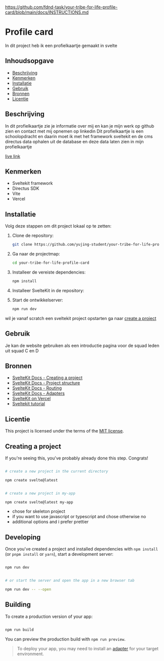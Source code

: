 https://github.com/fdnd-task/your-tribe-for-life-profile-card/blob/main/docs/INSTRUCTIONS.md

# Profile card

In dit project heb ik een profielkaartje gemaakt in svelte

## Inhoudsopgave

* [Beschrijving](#beschrijving)
* [Kenmerken](#kenmerken)
* [Installatie](#installatie)
* [Gebruik](#gebruik)
* [Bronnen](#bronnen)
* [Licentie](#licentie)


## Beschrijving
In dit profielkaartje zie je informatie over mij en kan je mijn werk op github zien en contact met mij opnemen op linkedin
Dit profielkaartje is een schoolopdracht en daarin moet ik met het framework sveltekit en de cms directus data ophalen uit de database en deze data
laten zien in mijn profielkaartje 


[//]: # (<a href="https://github.com/fdnd-task/your-tribe-for-life-profile-card/blob/main/docs/INSTRUCTIONS.md">link naar de instruct</a>)

<a href="https://your-tribe-for-life-profile-card-gold.vercel.app/">live link</a>


<!-- Voeg een mooie poster visual toe (Gebruik aub <img src=".." height=... width=...> -->

## Kenmerken
- Sveltekit framework
- Directus SDK
- Vite
- Vercel



## Installatie
Volg deze stappen om dit project lokaal op te zetten:
1. Clone de repository:
   ```bash
   git clone https://github.com/yujing-student/your-tribe-for-life-profile-card.git
2. Ga naar de projectmap:
   ```bash
   cd your-tribe-for-life-profile-card

3. Installeer de vereiste dependencies:
   ```bash
   npm install

4. Installeer SvelteKit in de repository:


5. Start de ontwikkelserver:
   ```bash
   npm run dev
   ```
   
wil je vanaf scratch een sveltekit project opstarten ga naar <a href="# Creating a project">create a project</a>

## Gebruik
Je kan de website gebruiken als een introductie pagina voor de squad leden uit squad C en D

## Bronnen
- [SvelteKit Docs - Creating a project](https://kit.svelte.dev/docs/creating-a-project)
- [SvelteKit Docs - Project structure](https://kit.svelte.dev/docs/project-structure)
- [SvelteKit Docs - Routing](https://kit.svelte.dev/docs/routing)
- [SvelteKit Docs - Adapters](https://kit.svelte.dev/docs/adapters)
- [SvelteKit on Vercel](https://vercel.com/docs/frameworks/sveltekit)
- [Sveltekit tutorial](https://learn.svelte.dev/tutorial/welcome-to-svelte)


## Licentie

This project is licensed under the terms of the [MIT license](./LICENSE).


## Creating a project


If you're seeing this, you've probably already done this step. Congrats!


```bash

# create a new project in the current directory

npm create svelte@latest


# create a new project in my-app

npm create svelte@latest my-app

```

- chose for skeleton project
- if you want to use javascript or typescript and chose otherwise no
- additional options and i prefer prettier



## Developing


Once you've created a project and installed dependencies with `npm install` (or `pnpm install` or `yarn`), start a development server:


```bash

npm run dev


# or start the server and open the app in a new browser tab

npm run dev -- --open

```


## Building


To create a production version of your app:


```bash

npm run build

```


You can preview the production build with `npm run preview`.


> To deploy your app, you may need to install an [adapter](https://kit.svelte.dev/docs/adapters) for your target environment.

